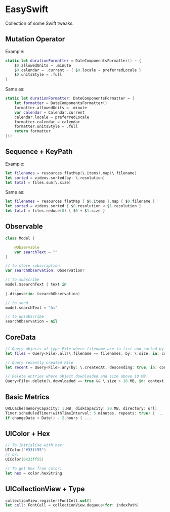 # EasySwift

Collection of some Swift tweaks.

## Mutation Operator

Example:
```swift
static let durationFormatter = DateComponentsFormatter() ~ {
    $0.allowedUnits = .minute
    $0.calendar = .current ~ { $0.locale = preferredLocale }
    $0.unitsStyle = .full
}
``` 
Same as:
```swift
static let durationFormatter: DateComponentsFormatter = {
    let formatter = DateComponentsFormatter()
    formatter.allowedUnits = .minute
    var calendar = Calendar.current
    calendar.locale = preferredLocale
    formatter.calendar = calendar
    formatter.unitsStyle = .full
    return formatter
}()
``` 
## Sequence + KeyPath

Example:
```swift
let filenames = resources.flatMap(\.items).map(\.filename)
let sorted = videos.sorted(by: \.resolution)
let total = files.sum(\.size)
```
Same as:
```swift
let filenames = resources.flatMap { $0.items }.map { $0.filename }
let sorted = videos.sorted { $0.resolution < $1.resolution }
let total = files.reduce(0) { $0 + $1.size }
```


## Observable

```swift
class Model {

    @Observable
    var searchText = ""
}

// to store subscription
var searchObservation: Observation?

// to subscribe
model.$searchText { text in
    ...
}.dispose(in: &searchObservation)

// to send
model.searchText = "hi"

// to unsubscribe
searchObservation = nil
```

## CoreData

```swift
// Query objects of type File where filename are in list and sorted by size
let files = Query<File>.all(\.filename ~= filenames, by: \.size, in: context)

// Query recently created File
let recent = Query<File>.any(by: \.createdAt, descending: true, in: context)

// Delete entries where object downloaded and size above 10 MB
Query<File>.delete(\.downloaded == true && \.size > 10.MB, in: context)
```

## Basic Metrics

```swift
URLCache(memoryCapacity: 1.MB, diskCapacity: 20.MB, directory: url)
Timer.scheduledTimer(withTimeInterval: 5.minutes, repeats: true) { ...
if changeDate < Date() - 2.hours { ...
```

## UIColor + Hex

```swift
// To initialise with hex:
UIColor("#33ff55")
// or:
UIColor(0x33ff55)

// To get hex from color:
let hex = color.hexString
```

## UICollectionView + Type

```swift
collectionView.register(FontCell.self)
let cell: FontCell = collectionView.dequeue(for: indexPath)
```
